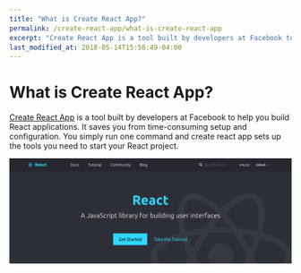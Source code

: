 ```yaml
---
title: "What is Create React App?"
permalink: /create-react-app/what-is-create-react-app
excerpt: "Create React App is a tool built by developers at Facebook to help you build React applications."
last_modified_at: 2018-05-14T15:58:49-04:00
---
```


# What is Create React App?

[Create React App](https://github.com/facebook/create-react-app) is a tool built by developers at Facebook to help you build React applications. It saves you from time-consuming setup and configuration. You simply run one command and create react app sets up the tools you need to start your React project.

![React](/assets/images/react.png)